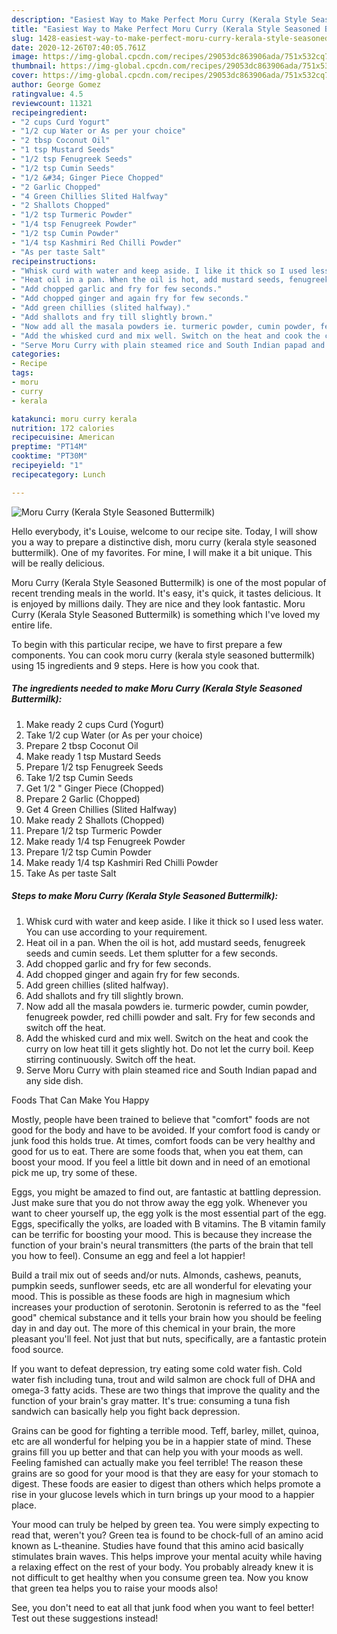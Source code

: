 ```yaml
---
description: "Easiest Way to Make Perfect Moru Curry (Kerala Style Seasoned Buttermilk)"
title: "Easiest Way to Make Perfect Moru Curry (Kerala Style Seasoned Buttermilk)"
slug: 1428-easiest-way-to-make-perfect-moru-curry-kerala-style-seasoned-buttermilk
date: 2020-12-26T07:40:05.761Z
image: https://img-global.cpcdn.com/recipes/29053dc863906ada/751x532cq70/moru-curry-kerala-style-seasoned-buttermilk-recipe-main-photo.jpg
thumbnail: https://img-global.cpcdn.com/recipes/29053dc863906ada/751x532cq70/moru-curry-kerala-style-seasoned-buttermilk-recipe-main-photo.jpg
cover: https://img-global.cpcdn.com/recipes/29053dc863906ada/751x532cq70/moru-curry-kerala-style-seasoned-buttermilk-recipe-main-photo.jpg
author: George Gomez
ratingvalue: 4.5
reviewcount: 11321
recipeingredient:
- "2 cups Curd Yogurt"
- "1/2 cup Water or As per your choice"
- "2 tbsp Coconut Oil"
- "1 tsp Mustard Seeds"
- "1/2 tsp Fenugreek Seeds"
- "1/2 tsp Cumin Seeds"
- "1/2 &#34; Ginger Piece Chopped"
- "2 Garlic Chopped"
- "4 Green Chillies Slited Halfway"
- "2 Shallots Chopped"
- "1/2 tsp Turmeric Powder"
- "1/4 tsp Fenugreek Powder"
- "1/2 tsp Cumin Powder"
- "1/4 tsp Kashmiri Red Chilli Powder"
- "As per taste Salt"
recipeinstructions:
- "Whisk curd with water and keep aside. I like it thick so I used less water. You can use according to your requirement."
- "Heat oil in a pan. When the oil is hot, add mustard seeds, fenugreek seeds and cumin seeds. Let them splutter for a few seconds."
- "Add chopped garlic and fry for few seconds."
- "Add chopped ginger and again fry for few seconds."
- "Add green chillies (slited halfway)."
- "Add shallots and fry till slightly brown."
- "Now add all the masala powders ie. turmeric powder, cumin powder, fenugreek powder, red chilli powder and salt. Fry for few seconds and switch off the heat."
- "Add the whisked curd and mix well. Switch on the heat and cook the curry on low heat till it gets slightly hot. Do not let the curry boil. Keep stirring continuously. Switch off the heat."
- "Serve Moru Curry with plain steamed rice and South Indian papad and any side dish."
categories:
- Recipe
tags:
- moru
- curry
- kerala

katakunci: moru curry kerala 
nutrition: 172 calories
recipecuisine: American
preptime: "PT14M"
cooktime: "PT30M"
recipeyield: "1"
recipecategory: Lunch

---
```



![Moru Curry (Kerala Style Seasoned Buttermilk)](https://img-global.cpcdn.com/recipes/29053dc863906ada/751x532cq70/moru-curry-kerala-style-seasoned-buttermilk-recipe-main-photo.jpg)

Hello everybody, it's Louise, welcome to our recipe site. Today, I will show you a way to prepare a distinctive dish, moru curry (kerala style seasoned buttermilk). One of my favorites. For mine, I will make it a bit unique. This will be really delicious.



Moru Curry (Kerala Style Seasoned Buttermilk) is one of the most popular of recent trending meals in the world. It's easy, it's quick, it tastes delicious. It is enjoyed by millions daily. They are nice and they look fantastic. Moru Curry (Kerala Style Seasoned Buttermilk) is something which I've loved my entire life.


To begin with this particular recipe, we have to first prepare a few components. You can cook moru curry (kerala style seasoned buttermilk) using 15 ingredients and 9 steps. Here is how you cook that.

<!--inarticleads1-->

##### The ingredients needed to make Moru Curry (Kerala Style Seasoned Buttermilk):

1. Make ready 2 cups Curd (Yogurt)
1. Take 1/2 cup Water (or As per your choice)
1. Prepare 2 tbsp Coconut Oil
1. Make ready 1 tsp Mustard Seeds
1. Prepare 1/2 tsp Fenugreek Seeds
1. Take 1/2 tsp Cumin Seeds
1. Get 1/2 &#34; Ginger Piece (Chopped)
1. Prepare 2 Garlic (Chopped)
1. Get 4 Green Chillies (Slited Halfway)
1. Make ready 2 Shallots (Chopped)
1. Prepare 1/2 tsp Turmeric Powder
1. Make ready 1/4 tsp Fenugreek Powder
1. Prepare 1/2 tsp Cumin Powder
1. Make ready 1/4 tsp Kashmiri Red Chilli Powder
1. Take As per taste Salt




<!--inarticleads2-->

##### Steps to make Moru Curry (Kerala Style Seasoned Buttermilk):

1. Whisk curd with water and keep aside. I like it thick so I used less water. You can use according to your requirement.
1. Heat oil in a pan. When the oil is hot, add mustard seeds, fenugreek seeds and cumin seeds. Let them splutter for a few seconds.
1. Add chopped garlic and fry for few seconds.
1. Add chopped ginger and again fry for few seconds.
1. Add green chillies (slited halfway).
1. Add shallots and fry till slightly brown.
1. Now add all the masala powders ie. turmeric powder, cumin powder, fenugreek powder, red chilli powder and salt. Fry for few seconds and switch off the heat.
1. Add the whisked curd and mix well. Switch on the heat and cook the curry on low heat till it gets slightly hot. Do not let the curry boil. Keep stirring continuously. Switch off the heat.
1. Serve Moru Curry with plain steamed rice and South Indian papad and any side dish.




Foods That Can Make You Happy


Mostly, people have been trained to believe that "comfort" foods are not good for the body and have to be avoided. If your comfort food is candy or junk food this holds true. At times, comfort foods can be very healthy and good for us to eat. There are some foods that, when you eat them, can boost your mood. If you feel a little bit down and in need of an emotional pick me up, try some of these.

Eggs, you might be amazed to find out, are fantastic at battling depression. Just make sure that you do not throw away the egg yolk. Whenever you want to cheer yourself up, the egg yolk is the most essential part of the egg. Eggs, specifically the yolks, are loaded with B vitamins. The B vitamin family can be terrific for boosting your mood. This is because they increase the function of your brain's neural transmitters (the parts of the brain that tell you how to feel). Consume an egg and feel a lot happier!

Build a trail mix out of seeds and/or nuts. Almonds, cashews, peanuts, pumpkin seeds, sunflower seeds, etc are all wonderful for elevating your mood. This is possible as these foods are high in magnesium which increases your production of serotonin. Serotonin is referred to as the "feel good" chemical substance and it tells your brain how you should be feeling day in and day out. The more of this chemical in your brain, the more pleasant you'll feel. Not just that but nuts, specifically, are a fantastic protein food source.

If you want to defeat depression, try eating some cold water fish. Cold water fish including tuna, trout and wild salmon are chock full of DHA and omega-3 fatty acids. These are two things that improve the quality and the function of your brain's gray matter. It's true: consuming a tuna fish sandwich can basically help you fight back depression. 

Grains can be good for fighting a terrible mood. Teff, barley, millet, quinoa, etc are all wonderful for helping you be in a happier state of mind. These grains fill you up better and that can help you with your moods as well. Feeling famished can actually make you feel terrible! The reason these grains are so good for your mood is that they are easy for your stomach to digest. These foods are easier to digest than others which helps promote a rise in your glucose levels which in turn brings up your mood to a happier place.

Your mood can truly be helped by green tea. You were simply expecting to read that, weren't you? Green tea is found to be chock-full of an amino acid known as L-theanine. Studies have found that this amino acid basically stimulates brain waves. This helps improve your mental acuity while having a relaxing effect on the rest of your body. You probably already knew it is not difficult to get healthy when you consume green tea. Now you know that green tea helps you to raise your moods also!

See, you don't need to eat all that junk food when you want to feel better! Test out  these suggestions  instead!

